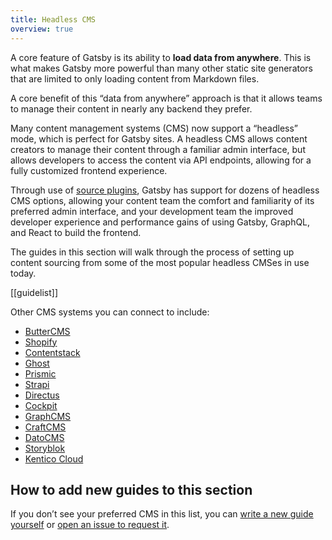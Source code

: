 ```yaml
---
title: Headless CMS
overview: true
---
```


A core feature of Gatsby is its ability to **load data from anywhere**. This is what makes Gatsby more powerful than many other static site generators that are limited to only loading content from Markdown files.

A core benefit of this “data from anywhere” approach is that it allows teams to manage their content in nearly any backend they prefer.

Many content management systems (CMS) now support a “headless” mode, which is perfect for Gatsby sites. A headless CMS allows content creators to manage their content through a familiar admin interface, but allows developers to access the content via API endpoints, allowing for a fully customized frontend experience.

Through use of [source plugins](/plugins/?=source), Gatsby has support for dozens of headless CMS options, allowing your content team the comfort and familiarity of its preferred admin interface, and your development team the improved developer experience and performance gains of using Gatsby, GraphQL, and React to build the frontend.

The guides in this section will walk through the process of setting up content sourcing from some of the most popular headless CMSes in use today.

[[guidelist]]

Other CMS systems you can connect to include:

- [ButterCMS](https://www.gatsbyjs.org/packages/gatsby-source-buttercms)
- [Shopify](https://www.gatsbyjs.org/packages/gatsby-source-shopify)
- [Contentstack](https://www.gatsbyjs.org/packages/gatsby-source-contentstack)
- [Ghost](https://www.gatsbyjs.org/packages/gatsby-source-ghost)
- [Prismic](https://www.gatsbyjs.org/packages/gatsby-source-prismic)
- [Strapi](https://www.gatsbyjs.org/packages/gatsby-source-strapi)
- [Directus](https://www.gatsbyjs.org/packages/gatsby-source-directus)
- [Cockpit](https://www.gatsbyjs.org/packages/gatsby-plugin-cockpit)
- [GraphCMS](https://www.gatsbyjs.org/packages/gatsby-source-graphcms-beta-patch)
- [CraftCMS](https://www.gatsbyjs.org/packages/gatsby-source-craftcms)
- [DatoCMS](https://www.gatsbyjs.org/packages/gatsby-source-datocms)
- [Storyblok](https://www.gatsbyjs.org/packages/gatsby-source-storyblok)
- [Kentico Cloud](https://www.gatsbyjs.org/packages/gatsby-source-kentico-cloud)

## How to add new guides to this section

If you don’t see your preferred CMS in this list, you can [write a new guide yourself](/docs/how-to-contribute/) or [open an issue to request it](https://github.com/gatsbyjs/gatsby/issues/new/choose).
